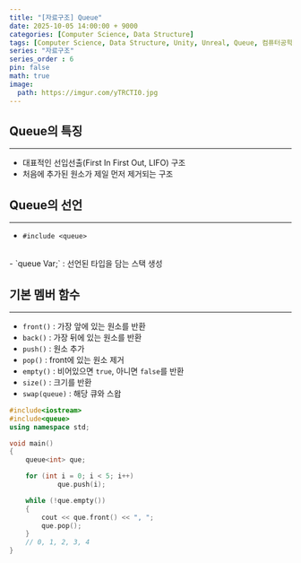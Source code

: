 ```yaml
---
title: "[자료구조] Queue"
date: 2025-10-05 14:00:00 + 9000
categories: [Computer Science, Data Structure]
tags: [Computer Science, Data Structure, Unity, Unreal, Queue, 컴퓨터공학, 자료구조, 유니티, 언리얼, 스택]
series: "자료구조"
series_order : 6
pin: false
math: true
image:
  path: https://imgur.com/yTRCTI0.jpg
---
```


## Queue의 특징

---

- 대표적인 선입선출(First In First Out, LIFO) 구조
- 처음에 추가된 원소가 제일 먼저 제거되는 구조

## Queue의 선언

---

- `#include <queue>`
<br>
- `queue<Type> Var;` : 선언된 타입을 담는 스택 생성

## 기본 멤버 함수

---

- `front()` : 가장 앞에 있는 원소를 반환
- `back()` : 가장 뒤에 있는 원소를 반환
- `push()` : 원소 추가
- `pop()` : front에 있는 원소 제거
- `empty()` : 비어있으면 `true`, 아니면 `false`를 반환
- `size()` : 크기를 반환
- `swap(queue)` : 해당 큐와 스왑

```cpp
#include<iostream>
#include<queue>
using namespace std;

void main() 
{
    queue<int> que;

    for (int i = 0; i < 5; i++)
            que.push(i);

    while (!que.empty()) 
    {
        cout << que.front() << ", ";
        que.pop();
    }
    // 0, 1, 2, 3, 4
}
```
